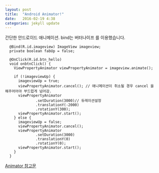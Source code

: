 ```yaml
---
layout: post
title:  "Android Animator!"
date:   2016-02-19 4:38
categories: jekyll update
---
```


간단한 안드로이드 애니메이션.
bind는 <a gref="https://github.com/JakeWharton/butterknife">버터나이프</a> 를 이용했습니다.

```
  @Bind(R.id.imageview) ImageView imageview;
  private boolean fabUp = false;

  @OnClick(R.id.btn_hello)
  void onbtnClick() {
    ViewPropertyAnimator viewPropertyAnimator = imageview.animate();

    if (!imageviewUp) {
      imageviewUp = true;
      viewPropertyAnimator.cancel(); // 애니메이션이 취소될 경우 cancel 을 해주어어야 부드럽게 넘어감.
      viewPropertyAnimator
              .setDuration(3000)// 듀레이션설정
              .translationY(-2000)
              .rotationY(300);
      viewPropertyAnimator.start();
    } else {
      imageviewUp = false;
      viewPropertyAnimator.cancel();
      viewPropertyAnimator
              .setDuration(3000)
              .translationY(0)
              .rotationY(0);
      viewPropertyAnimator.start();
    }
  }
```

<a href="http://developer.android.com/intl/ko/reference/android/animation/Animator.html">Animator 참고문</a>

